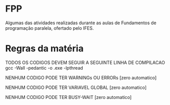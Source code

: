 # FPP
Algumas das atividades realizadas durante as aulas de Fundamentos de programação paralela, ofertado pelo IFES.


# Regras da matéria




TODOS OS CODIGOS DEVEM SEGUIR A SEGUINTE LINHA DE COMPILACAO
gcc -Wall -pedantic -o <nome do executavel desejado>.exe <nome dos codigos fontes> -lpthread

NENHUM CODIGO PODE TER WARNINGs OU ERRORs [zero automatico]

NENHUM CODIGO PODE TER VARIAVEL GLOBAL [zero automatico]

NENHUM CODIGO PODE TER BUSY-WAIT [zero automatico]
